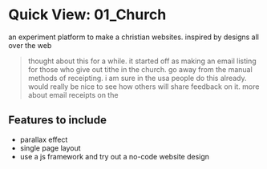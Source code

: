 # Quick View: 01_Church

an experiment platform to make a christian websites. inspired by designs all over the web
> thought about this for a while. it started off as making an email listing for those who give out tithe in the church. go away from the manual methods of receipting. i am sure in the usa people do this already. would really be nice to see how others will share feedback on it. more about email receipts on the
>
## Features to include

- parallax effect
- single page layout
- use a js framework and try out a no-code website design
